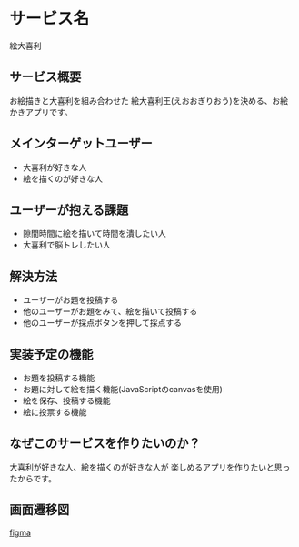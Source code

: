 # サービス名

絵大喜利

## サービス概要

お絵描きと大喜利を組み合わせた
絵大喜利王(えおおぎりおう)を決める、お絵かきアプリです。

## メインターゲットユーザー

- 大喜利が好きな人
- 絵を描くのが好きな人

## ユーザーが抱える課題

- 隙間時間に絵を描いて時間を潰したい人
- 大喜利で脳トレしたい人

## 解決方法

- ユーザーがお題を投稿する
- 他のユーザーがお題をみて、絵を描いて投稿する
- 他のユーザーが採点ボタンを押して採点する

## 実装予定の機能

- お題を投稿する機能
- お題に対して絵を描く機能(JavaScriptのcanvasを使用)
- 絵を保存、投稿する機能
- 絵に投票する機能

## なぜこのサービスを作りたいのか？

大喜利が好きな人、絵を描くのが好きな人が
楽しめるアプリを作りたいと思ったからです。

## 画面遷移図

[figma](https://www.figma.com/file/aAxXPM848f107xeLixOhl6/%E7%B5%B5%E5%A4%A7%E5%96%9C%E5%88%A9?node-id=0%3A1)

